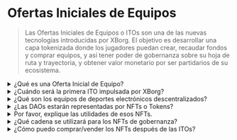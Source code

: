 # Ofertas Iniciales de Equipos

> Las Ofertas Iniciales de Equipos o ITOs son una de las nuevas tecnologías introducidas por XBorg. El objetivo es desarrollar una capa tokenizada donde los jugadores puedan crear, recaudar fondos y comprar equipos, y así tener poder de gobernanza sobre su hoja de ruta y trayectoria, y obtener valor monetario por ser partidarios de su ecosistema.

<details>

<summary>¿Qué es una Oferta Inicial de Equipo?</summary>

Las Ofertas Iniciales de Equipos (ITO) se refieren al proceso de tokenización de un equipo de deportes electrónicos con un token de gobernanza y utilidad.

</details>

<details>

<summary>¿Cuándo será la primera ITO impulsada por XBorg?</summary>

Alrededor del tercer trimestre de 2023.

</details>

<details>

<summary>¿Qué son los equipos de deportes electrónicos descentralizados?</summary>

Los equipos de deportes electrónicos descentralizados son financiados y operados por fanáticos, al igual que un DAO para los deportes electrónicos.

</details>

<details>

<summary>¿Las DAOs estarán representadas por NFTs o Tokens?</summary>

Las DAOs de deportes electrónicos están gobernadas por NFTs (tokens no fungibles).

</details>

<details>

<summary>Por favor, explique las utilidades de esos NFTs.</summary>

Otorgan derechos de gobernanza, acceso a un club único y recompensas basadas en el rendimiento del equipo.

</details>

<details>

<summary>¿Qué cadena se utilizará para los NFTs de gobernanza?</summary>

Ethereum.

</details>

<details>

<summary>¿Cómo puedo comprar/vender los NFTs después de las ITOs?</summary>

Los NFTs se podrán vender en mercados secundarios como Opensea, Blur, etc.

</details>